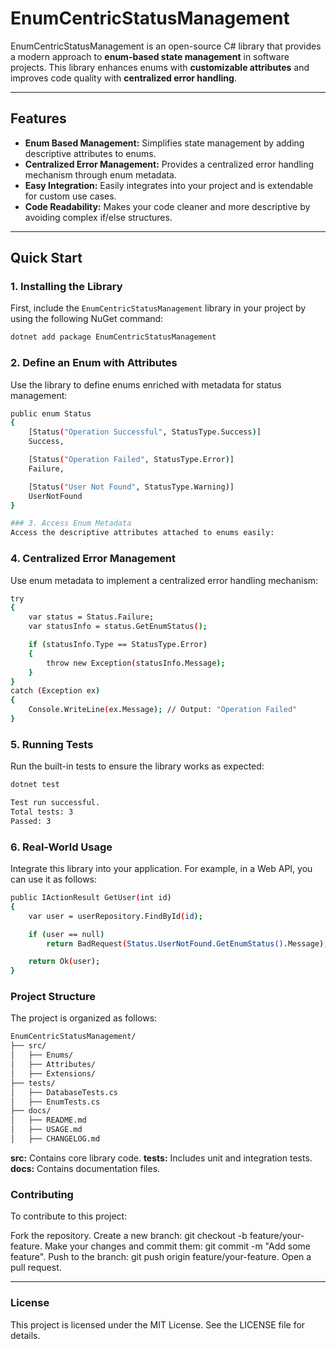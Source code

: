 # EnumCentricStatusManagement

EnumCentricStatusManagement is an open-source C# library that provides a modern approach to **enum-based state management** in software projects. This library enhances enums with **customizable attributes** and improves code quality with **centralized error handling**. 

---

## Features

- **Enum Based Management:** Simplifies state management by adding descriptive attributes to enums.
- **Centralized Error Management:** Provides a centralized error handling mechanism through enum metadata.
- **Easy Integration:** Easily integrates into your project and is extendable for custom use cases.
- **Code Readability:** Makes your code cleaner and more descriptive by avoiding complex if/else structures.

---

## Quick Start

### 1. Installing the Library

First, include the `EnumCentricStatusManagement` library in your project by using the following NuGet command:

```sh
dotnet add package EnumCentricStatusManagement
```

### 2. Define an Enum with Attributes

Use the library to define enums enriched with metadata for status management:

```sh
public enum Status
{
    [Status("Operation Successful", StatusType.Success)]
    Success,

    [Status("Operation Failed", StatusType.Error)]
    Failure,

    [Status("User Not Found", StatusType.Warning)]
    UserNotFound
}
```

```sh
### 3. Access Enum Metadata
Access the descriptive attributes attached to enums easily:
```

### 4. Centralized Error Management

Use enum metadata to implement a centralized error handling mechanism:

```sh
try
{
    var status = Status.Failure;
    var statusInfo = status.GetEnumStatus();

    if (statusInfo.Type == StatusType.Error)
    {
        throw new Exception(statusInfo.Message);
    }
}
catch (Exception ex)
{
    Console.WriteLine(ex.Message); // Output: "Operation Failed"
}
```

### 5. Running Tests

Run the built-in tests to ensure the library works as expected:

```sh
dotnet test
```

```sh
Test run successful.
Total tests: 3
Passed: 3
```

### 6. Real-World Usage

Integrate this library into your application. For example, in a Web API, you can use it as follows:

```sh
public IActionResult GetUser(int id)
{
    var user = userRepository.FindById(id);

    if (user == null)
        return BadRequest(Status.UserNotFound.GetEnumStatus().Message);

    return Ok(user);
}
```
### Project Structure

The project is organized as follows:

```sh
EnumCentricStatusManagement/
├── src/
│   ├── Enums/
│   ├── Attributes/
│   ├── Extensions/
├── tests/
│   ├── DatabaseTests.cs
│   ├── EnumTests.cs
├── docs/
│   ├── README.md
│   ├── USAGE.md
│   ├── CHANGELOG.md

```

**src:** Contains core library code.
**tests:** Includes unit and integration tests.
**docs:** Contains documentation files.

### Contributing

To contribute to this project:

Fork the repository.
Create a new branch: git checkout -b feature/your-feature.
Make your changes and commit them: git commit -m "Add some feature".
Push to the branch: git push origin feature/your-feature.
Open a pull request.

---

### License

This project is licensed under the MIT License. See the LICENSE file for details.
